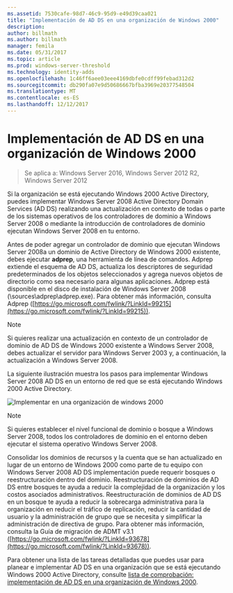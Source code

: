 ```yaml
---
ms.assetid: 7530cafe-98d7-46c9-95d9-e49d39caa021
title: "Implementación de AD DS en una organización de Windows 2000"
description: 
author: billmath
ms.author: billmath
manager: femila
ms.date: 05/31/2017
ms.topic: article
ms.prod: windows-server-threshold
ms.technology: identity-adds
ms.openlocfilehash: 1c46ff6aee03eee4169dbfe0cdff99febad312d2
ms.sourcegitcommit: db290fa07e9d50686667bfba3969e20377548504
ms.translationtype: MT
ms.contentlocale: es-ES
ms.lasthandoff: 12/12/2017
---
```

# <a name="deploying-ad-ds-in-a-windows-2000-organization"></a>Implementación de AD DS en una organización de Windows 2000

>Se aplica a: Windows Server 2016, Windows Server 2012 R2, Windows Server 2012

Si la organización se está ejecutando Windows 2000 Active Directory, puedes implementar Windows Server 2008 Active Directory Domain Services (AD DS) realizando una actualización en contexto de todas o parte de los sistemas operativos de los controladores de dominio a Windows Server 2008 o mediante la introducción de controladores de dominio ejecutan Windows Server 2008 en tu entorno.  
  
Antes de poder agregar un controlador de dominio que ejecutan Windows Server 2008a un dominio de Active Directory de Windows 2000 existente, debes ejecutar **adprep**, una herramienta de línea de comandos. Adprep extiende el esquema de AD DS, actualiza los descriptores de seguridad predeterminados de los objetos seleccionados y agrega nuevos objetos de directorio como sea necesario para algunas aplicaciones. Adprep está disponible en el disco de instalación de Windows Server 2008 (\sources\adprep\adprep.exe). Para obtener más información, consulta Adprep ([https://go.microsoft.com/fwlink/?LinkId=99215](https://go.microsoft.com/fwlink/?LinkId=99215)).  
  
> [!NOTE]  
> Si quieres realizar una actualización en contexto de un controlador de dominio de AD DS de Windows 2000 existente a Windows Server 2008, debes actualizar el servidor para Windows Server 2003 y, a continuación, la actualización a Windows Server 2008.  
  
La siguiente ilustración muestra los pasos para implementar Windows Server 2008 AD DS en un entorno de red que se está ejecutando Windows 2000 Active Directory.  
  
![Implementar en una organización de windows 2000](media/Deploying-AD-DS-in-a-Windows-2000-Organization/ee51218a-a858-49d9-8b99-9986679191c1.gif)  
  
> [!NOTE]  
> Si quieres establecer el nivel funcional de dominio o bosque a Windows Server 2008, todos los controladores de dominio en el entorno deben ejecutar el sistema operativo Windows Server 2008.  
  
Consolidar los dominios de recursos y la cuenta que se han actualizado en lugar de un entorno de Windows 2000 como parte de tu equipo con Windows Server 2008 AD DS implementación puede requerir bosques o reestructuración dentro del dominio. Reestructuración de dominios de AD DS entre bosques te ayuda a reducir la complejidad de la organización y los costos asociados administrativos. Reestructuración de dominios de AD DS en un bosque te ayuda a reducir la sobrecarga administrativa para la organización en reducir el tráfico de replicación, reducir la cantidad de usuario y la administración de grupo que se necesita y simplificar la administración de directiva de grupo. Para obtener más información, consulta la Guía de migración de ADMT v3.1 ([https://go.microsoft.com/fwlink/?LinkId=93678](https://go.microsoft.com/fwlink/?LinkId=93678)).  
  
Para obtener una lista de las tareas detalladas que puedes usar para planear e implementar AD DS en una organización que se está ejecutando Windows 2000 Active Directory, consulte [lista de comprobación: implementación de AD DS en una organización de Windows 2000](https://technet.microsoft.com/library/cc732737.aspx).  
  


